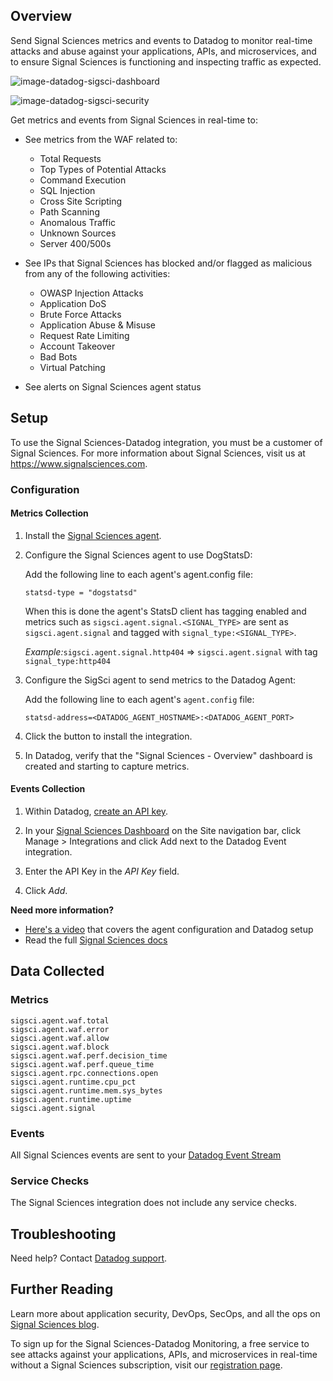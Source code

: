 ## Overview

Send Signal Sciences metrics and events to Datadog to monitor real-time attacks and abuse against your applications, APIs, and microservices, and to ensure Signal Sciences is functioning and inspecting traffic as expected.

![image-datadog-sigsci-dashboard][11]

![image-datadog-sigsci-security][1]

Get metrics and events from Signal Sciences in real-time to:

* See metrics from the WAF related to:
  - Total Requests
  - Top Types of Potential Attacks
  - Command Execution
  - SQL Injection
  - Cross Site Scripting
  - Path Scanning
  - Anomalous Traffic
  - Unknown Sources
  - Server 400/500s

* See IPs that Signal Sciences has blocked and/or flagged as malicious from any of the following activities:
  - OWASP Injection Attacks
  - Application DoS
  - Brute Force Attacks
  - Application Abuse & Misuse
  - Request Rate Limiting
  - Account Takeover
  - Bad Bots
  - Virtual Patching

* See alerts on Signal Sciences agent status

## Setup

To use the Signal Sciences-Datadog integration, you must be a customer of Signal Sciences. For more information about Signal Sciences, visit us at <https://www.signalsciences.com>.

### Configuration

#### Metrics Collection

1. Install the [Signal Sciences agent][8].

2. Configure the Signal Sciences agent to use DogStatsD:

    Add the following line to each agent's agent.config file:
    ```
    statsd-type = "dogstatsd"
    ```

    When this is done the agent's StatsD client has tagging enabled and metrics such as `sigsci.agent.signal.<SIGNAL_TYPE>` are sent as `sigsci.agent.signal` and tagged with `signal_type:<SIGNAL_TYPE>`.

    *Example:*`sigsci.agent.signal.http404` => `sigsci.agent.signal` with tag `signal_type:http404`

3. Configure the SigSci agent to send metrics to the Datadog Agent:

    Add the following line to each agent's `agent.config` file:
    ```
    statsd-address=<DATADOG_AGENT_HOSTNAME>:<DATADOG_AGENT_PORT>
    ```

4. Click the button to install the integration.

5. In Datadog, verify that the "Signal Sciences - Overview" dashboard is created and starting to capture metrics.

#### Events Collection

1. Within Datadog, [create an API key][2].

2. In your [Signal Sciences Dashboard][3] on the Site navigation bar, click Manage > Integrations and click Add next to the Datadog Event integration.

3. Enter the API Key in the _API Key_ field.

4. Click _Add_.


**Need more information?**

- [Here's a video][9] that covers the agent configuration and Datadog setup
- Read the full [Signal Sciences docs][10]

## Data Collected
### Metrics

```
sigsci.agent.waf.total
sigsci.agent.waf.error
sigsci.agent.waf.allow
sigsci.agent.waf.block
sigsci.agent.waf.perf.decision_time
sigsci.agent.waf.perf.queue_time
sigsci.agent.rpc.connections.open
sigsci.agent.runtime.cpu_pct
sigsci.agent.runtime.mem.sys_bytes
sigsci.agent.runtime.uptime
sigsci.agent.signal
```

### Events

All Signal Sciences events are sent to your [Datadog Event Stream][4]

### Service Checks

The Signal Sciences integration does not include any service checks.

## Troubleshooting
Need help? Contact [Datadog support][5].

## Further Reading

Learn more about application security, DevOps, SecOps, and all the ops on [Signal Sciences blog][6].

To sign up for the Signal Sciences-Datadog Monitoring, a free service to see attacks against your applications, APIs, and microservices in real-time without a Signal Sciences subscription, visit our [registration page][7].

[1]: https://raw.githubusercontent.com/DataDog/integrations-extras/master/sigsci/images/datadog-sigsci-security.png
[2]: https://app.datadoghq.com/account/settings#api
[3]: https://dashboard.signalsciences.net
[4]: https://docs.datadoghq.com/graphing/event_stream
[5]: https://docs.datadoghq.com/help
[6]: https://labs.signalsciences.com
[7]: https://info.signalsciences.com/datadog-security
[8]: https://docs.signalsciences.net/install-guides/
[9]: https://player.vimeo.com/video/347360711
[10]: https://docs.signalsciences.net/integrations/datadog/
[11]: https://raw.githubusercontent.com/DataDog/integrations-extras/master/sigsci/images/datadog-sigsci-dashboard.png
